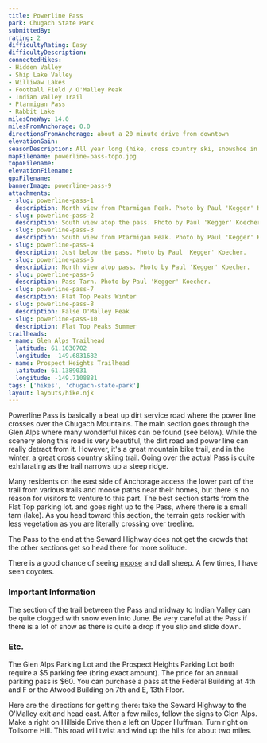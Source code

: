 ```yaml
---
title: Powerline Pass
park: Chugach State Park
submittedBy: 
rating: 2
difficultyRating: Easy
difficultyDescription: 
connectedHikes:
- Hidden Valley
- Ship Lake Valley
- Williwaw Lakes
- Football Field / O'Malley Peak
- Indian Valley Trail
- Ptarmigan Pass
- Rabbit Lake
milesOneWay: 14.0
milesFromAnchorage: 0.0
directionsFromAnchorage: about a 20 minute drive from downtown
elevationGain: 
seasonDescription: All year long (hike, cross country ski, snowshoe in winter)
mapFilename: powerline-pass-topo.jpg
topoFilename: 
elevationFilename: 
gpxFilename: 
bannerImage: powerline-pass-9
attachments:
- slug: powerline-pass-1
  description: North view from Ptarmigan Peak. Photo by Paul 'Kegger' Koecher.
- slug: powerline-pass-2
  description: South view atop the pass. Photo by Paul 'Kegger' Koecher.
- slug: powerline-pass-3
  description: South view from Ptarmigan Peak. Photo by Paul 'Kegger' Koecher.
- slug: powerline-pass-4
  description: Just below the pass. Photo by Paul 'Kegger' Koecher.
- slug: powerline-pass-5
  description: North view atop pass. Photo by Paul 'Kegger' Koecher.
- slug: powerline-pass-6
  description: Pass Tarn. Photo by Paul 'Kegger' Koecher.
- slug: powerline-pass-7
  description: Flat Top Peaks Winter
- slug: powerline-pass-8
  description: False O'Malley Peak
- slug: powerline-pass-10
  description: Flat Top Peaks Summer
trailheads:
- name: Glen Alps Trailhead
  latitude: 61.1030702
  longitude: -149.6831682
- name: Prospect Heights Trailhead
  latitude: 61.1389031
  longitude: -149.7108881
tags: ['hikes', 'chugach-state-park']
layout: layouts/hike.njk
---
```

Powerline Pass is basically a beat up dirt service road where the power line crosses over the Chugach Mountains. The main section goes through the Glen Alps where many wonderful hikes can be found (see below). While the scenery along this road is very beautiful, the dirt road and power line can really detract from it. However, it's a great mountain bike trail, and in the winter, a great cross country skiing trail. Going over the actual Pass is quite exhilarating as the trail narrows up a steep ridge.

Many residents on the east side of Anchorage access the lower part of the trail from various trails and moose paths near their homes, but there is no reason for visitors to venture to this part. The best section starts from the Flat Top parking lot. and goes right up to the Pass, where there is a small tarn (lake). As you head toward this section, the terrain gets rockier with less vegetation as you are literally crossing over treeline.

The Pass to the end at the Seward Highway does not get the crowds that the other sections get so head there for more solitude. 

There is a good chance of seeing [moose](/education/#moose) and dall sheep. A few times, I have seen coyotes.

### Important Information

The section of the trail between the Pass and midway to Indian Valley can be quite clogged with snow even into June. Be very careful at the Pass if there is a lot of snow as there is quite a drop if you slip and slide down.

### Etc.

The Glen Alps Parking Lot and the Prospect Heights Parking Lot both require a $5 parking fee (bring exact amount). The price for an annual parking pass is $60. You can purchase a pass at the Federal Building at 4th and F or the Atwood Building on 7th and E, 13th Floor. 

Here are the directions for getting there: take the Seward Highway to the O'Malley exit and head east. After a few miles, follow the signs to Glen Alps. Make a right on Hillside Drive then a left on Upper Huffman. Turn right on Toilsome Hill. This road will twist and wind up the hills for about two miles.